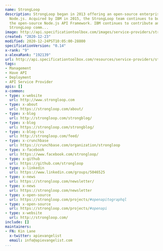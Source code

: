 ```yaml
---
name: StrongLoop
description: StrongLoop began in 2013 offering an open-source enterprise version of
  Node.js. Acquired by IBM in 2015, the StrongLoop team continues to build LoopBack,
  the open-source Node.js API Framework. IBM continues to contribute and support the
  StrongLoop comm...
image: http://api.specificationtoolbox.com/images/service-providers/strongloop.jpg
created: "2020-12-23"
modified: 2020-12-24PST10:05:00-28800
specificationVersion: "0.14"
x-rank: "9"
x-alexaRank: "192139"
url: http://api.specificationtoolbox.com/resources/service-providers/strongloop/
tags:
- Management
- Have API
- Deployment
- API Service Provider
apis: []
x-common:
- type: x-website
  url: http://www.strongloop.com
- type: x-about
  url: https://strongloop.com/about/
- type: x-blog
  url: http://strongloop.com/strongblog/
- type: x-blog
  url: https://strongloop.com/strongblog/
- type: x-blog-rss
  url: http://strongloop.com/feed/
- type: x-crunchbase
  url: https://crunchbase.com/organization/strongloop
- type: x-facebook
  url: https://www.facebook.com/strongloop/
- type: x-github
  url: https://github.com/strongloop
- type: x-linkedin
  url: https://www.linkedin.com/groups/5046525
- type: x-news
  url: https://strongloop.com/newsletter/
- type: x-news
  url: https://strongloop.com/newsletter
- type: x-open-source
  url: https://strongloop.com/projects/#openapitographql
- type: x-open-source
  url: https://strongloop.com/projects/#openapi
- type: x-website
  url: http://strongloop.com/
include: []
maintainers:
- FN: Kin Lane
  x-twitter: apievangelist
  email: info@apievangelist.com
...
```

